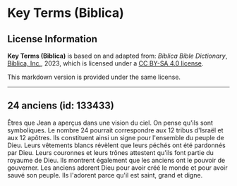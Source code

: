 # Key Terms (Biblica)

## License Information

**Key Terms (Biblica)** is based on and adapted from: _Biblica Bible Dictionary_, [Biblica, Inc.](https://www.biblica.com/), 2023, which is licensed under a [CC BY-SA 4.0 license](https://creativecommons.org/licenses/by-sa/4.0/legalcode.en).

This markdown version is provided under the same license.



--------------------------------

## 24 anciens (id: 133433)

Êtres que Jean a aperçus dans une vision du ciel. On pense qu'ils sont symboliques. Le nombre 24 pourrait correspondre aux 12 tribus d'Israël et aux 12 apôtres. Ils constituent ainsi un signe pour l'ensemble du peuple de Dieu. Leurs vêtements blancs révèlent que leurs péchés ont été pardonnés par Dieu. Leurs couronnes et leurs trônes attestent qu'ils font partie du royaume de Dieu. Ils montrent également que les anciens ont le pouvoir de gouverner. Les anciens adorent Dieu pour avoir créé le monde et pour avoir sauvé son peuple. Ils l'adorent parce qu'il est saint, grand et digne.


